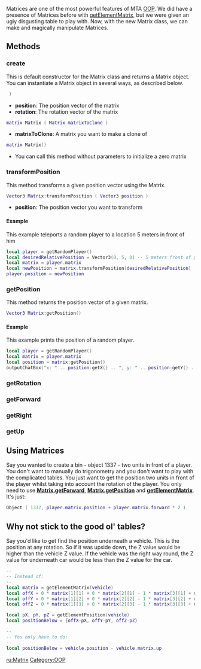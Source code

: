 Matrices are one of the most powerful features of MTA [OOP](/OOP.md "wikilink"). We did have a presence of Matrices before with [getElementMatrix](/getElementMatrix.md "wikilink"), but we were given an ugly disgusting table to play with. Now, with the new Matrix class, we can make and magically manipulate Matrices.

Methods
-------

### create

This is default constructor for the Matrix class and returns a Matrix object. You can instantiate a Matrix object in several ways, as described below.

``` lua
 )
```

-   **position**: The position vector of the matrix
-   **rotation**: The rotation vector of the matrix

``` lua
matrix Matrix ( Matrix matrixToClone )
```

-   **matrixToClone**: A matrix you want to make a clone of

``` lua
matrix Matrix()
```

-   You can call this method without parameters to initialize a zero matrix

### transformPosition

This method transforms a given position vector using the Matrix.

``` lua
Vector3 Matrix:transformPosition ( Vector3 position )
```

-   **position**: The position vector you want to transform

#### Example

This example teleports a random player to a location 5 meters in front of him

``` lua
local player = getRandomPlayer()
local desiredRelativePosition = Vector3(0, 5, 0) -- 5 meters front of player is a y = 5 vector
local matrix = player.matrix
local newPosition = matrix.transformPosition(desiredRelativePosition)
player.position = newPosition
```

### getPosition

This method returns the position vector of a given matrix.

``` lua
Vector3 Matrix:getPosition()
```

#### Example

This example prints the position of a random player.

``` lua
local player = getRandomPlayer()
local matrix = player.matrix
local position = matrix:getPosition()
outputChatBox("x: " .. position:getX() .. ", y: " .. position:getY() .. ", z:" .. position:getZ())
```

### getRotation

### getForward

### getRight

### getUp

Using Matrices
--------------

Say you wanted to create a bin - object 1337 - two units in front of a player. You don't want to manually do trigonometry and you don't want to play with the complicated tables. You just want to get the position two units in front of the player whilst taking into account the rotation of the player. You only need to use **[Matrix.getForward](/Matrix#getForward.md "wikilink")**, **[Matrix.getPosition](/Matrix#getPosition.md "wikilink")** and **[getElementMatrix](/getElementMatrix.md "wikilink")**. It's just:

``` lua
Object ( 1337, player.matrix.position + player.matrix.forward * 2 )
```

Why not stick to the good ol' tables?
-------------------------------------

Say you'd like to get find the position underneath a vehicle. This is the position at any rotation. So if it was upside down, the Z value would be higher than the vehicle Z value. If the vehicle was the right way round, the Z value for underneath car would be less than the Z value for the car.

``` lua
--
-- Instead of:
--
local matrix = getElementMatrix(vehicle)
local offX = 0 * matrix[1][1] + 0 * matrix[2][1] - 1 * matrix[3][1] + matrix[4][1]
local offY = 0 * matrix[1][2] + 0 * matrix[2][2] - 1 * matrix[3][2] + matrix[4][2]
local offZ = 0 * matrix[1][3] + 0 * matrix[2][3] - 1 * matrix[3][3] + matrix[4][3]

local pX, pY, pZ = getElementPosition(vehicle)
local positionBelow = {offX-pX, offY-pY, offZ-pZ}

--
-- You only have to do:
--
local positionBelow = vehicle.position - vehicle.matrix.up
```

[ru:Matrix](/ru:Matrix.md "wikilink") [Category:OOP](/Category:OOP.md "wikilink")
